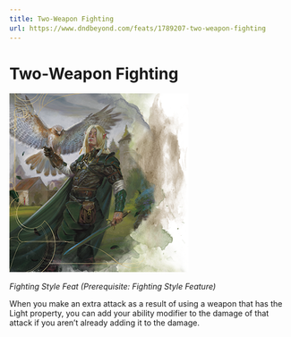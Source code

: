 ```yaml
---
title: Two-Weapon Fighting
url: https://www.dndbeyond.com/feats/1789207-two-weapon-fighting
---
```


# Two-Weapon Fighting

![Two-Weapon Fighting](two-weapon-fighting.png)

*Fighting Style Feat (Prerequisite: Fighting Style Feature)*

When you make an extra attack as a result of using a weapon that has the Light property, you can add your ability modifier to the damage of that attack if you aren’t already adding it to the damage.
